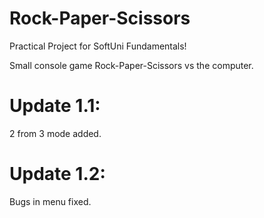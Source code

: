 # Rock-Paper-Scissors
Practical Project for SoftUni Fundamentals!

Small console game Rock-Paper-Scissors vs the computer.

# Update 1.1:
2 from 3 mode added.

# Update 1.2:
Bugs in menu fixed.


